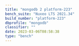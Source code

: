 ```yaml
---
title: "mongodb 2 platform-223"
bench_suite: "Nuxeo LTS 2021.34"
build_number: "platform-223"
dbprofile: "mongodb"
classifier: ""
date: 2023-03-06T08:58:38
type: "bench"
---
```

